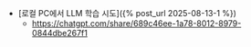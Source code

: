 - [로컬 PC에서 LLM 학습 시도]({% post_url 2025-08-13-1 %})
  - https://chatgpt.com/share/689c46ee-1a78-8012-8979-0844dbe267f1

